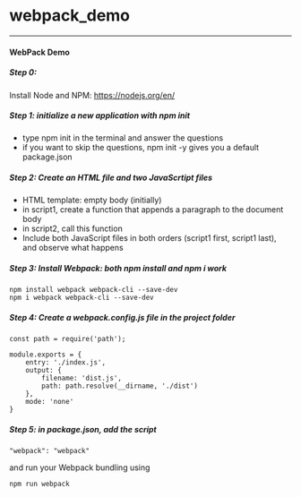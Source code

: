 # webpack_demo

---

#### WebPack Demo

##### Step 0:

Install Node and NPM: https://nodejs.org/en/ 

##### Step 1: initialize a new application with npm init 
* type npm init in the terminal and answer the questions
* if you want to skip the questions, npm init -y gives you a default package.json


##### Step 2: Create an HTML file and two JavaScrtipt files
* HTML template: empty body (initially)
* in script1, create a function that appends a paragraph to the document body 
* in script2, call this function
* Include both JavaScript files in both orders (script1 first, script1 last), and observe what happens 


##### Step 3: Install Webpack: both npm install and npm i work
```
npm install webpack webpack-cli --save-dev
npm i webpack webpack-cli --save-dev
```


##### Step 4: Create a webpack.config.js file in the project folder

```
const path = require('path'); 

module.exports = {
    entry: './index.js',
    output: {
        filename: 'dist.js',
        path: path.resolve(__dirname, './dist')
    },
    mode: 'none'
}
```

##### Step 5: in package.json, add the script

```
"webpack": "webpack"
```

and run your Webpack bundling using

```
npm run webpack
```
